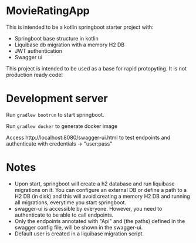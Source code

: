 # MovieRatingApp

This is intended to be a kotlin springboot starter project with:
  * Springboot base structure in kotlin
  * Liquibase db migration with a memory H2 DB
  * JWT authentication
  * Swagger ui

This project is intended to be used as a base for rapid protopyting. It is not production ready code!

# Development server

Run ```gradlew bootrun``` to start springboot. 

Run ```gradlew docker``` to generate docker image

Access http://localhost:8080/swagger-ui.html to test endpoints and authenticate with credentials -> "user:pass"

# Notes
 * Upon start, springboot will create a h2 database and run liquibase migrations on it. You can configure an external DB or define a path to a H2 DB (in disk) and this will avoid creating a memory H2 DB and running all migrations, everytime you start springboot.
 * swagger-ui is accessible by everyone. However, you need to authenticate to be able to call endpoints.
 * Only the endpoints annotated with "Api" and (the paths) defined in the swagger config file, will be shown in the swagger-ui.
 * Default user is created in a liquibase migration script.

